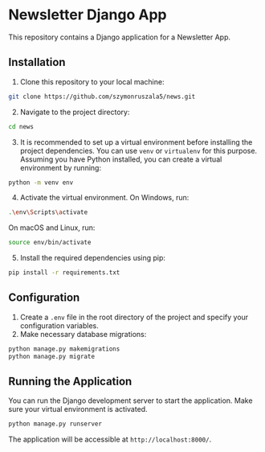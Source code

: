# Newsletter Django App

This repository contains a Django application for a Newsletter App.

## Installation
 1. Clone this repository to your local machine:
 ```bash
 git clone https://github.com/szymonruszala5/news.git
 ```
 2. Navigate to the project directory:
 ```bash
 cd news
 ```
 3. It is recommended to set up a virtual environment before installing the project dependencies. You can use `venv` or `virtualenv` for this purpose. Assuming you have Python installed, you can create a virtual environment by running:
 ```bash
 python -m venv env
 ```
 4. Activate the virtual environment. On Windows, run:
 ```bash
 .\env\Scripts\activate
 ```
 On macOS and Linux, run:
 ```bash
 source env/bin/activate
 ```
 5. Install the required dependencies using pip:
 ```bash
 pip install -r requirements.txt
 ```
 ## Configuration
 1. Create a `.env` file in the root directory of the project and specify your configuration variables.
 2. Make necessary database migrations:
 ```bash
 python manage.py makemigrations
 python manage.py migrate
 ```
 ## Running the Application
 You can run the Django development server to start the application. Make sure your virtual environment is activated.
 ```bash
 python manage.py runserver
 ```
 The application will be accessible at `http://localhost:8000/`.

